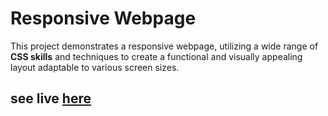 # Responsive Webpage 

This project demonstrates a responsive webpage, utilizing a wide range of **CSS skills** and techniques to create a functional and visually appealing layout adaptable to various screen sizes.


## see live [here](https://amira-test.surge.sh/)